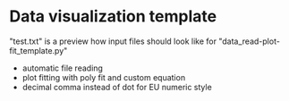 # Data visualization template
"test.txt" is a preview how input files should look like for "data_read-plot-fit_template.py"
- automatic file reading
- plot fitting with poly fit and custom equation
- decimal comma instead of dot for EU numeric style
